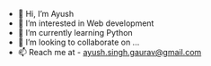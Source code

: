 - 👋 Hi, I’m Ayush
- 👀 I’m interested in Web development 
- 🌱 I’m currently learning Python
- 💞️ I’m looking to collaborate on ...
- 📫 Reach me at - ayush.singh.gaurav@gmail.com

<!---
muffinsam/muffinsam is a ✨ special ✨ repository because its `README.md` (this file) appears on your GitHub profile.
You can click the Preview link to take a look at your changes.
--->
